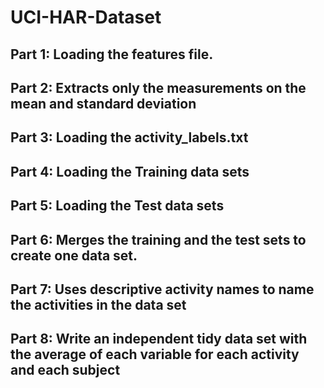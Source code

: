 # UCI-HAR-Dataset

## Part 1: Loading the features file.
## Part 2: Extracts only the measurements on the mean and standard deviation
## Part 3: Loading the activity_labels.txt
## Part 4: Loading the Training data sets
## Part 5: Loading the Test data sets
## Part 6: Merges the training and the test sets to create one data set.
## Part 7: Uses descriptive activity names to name the activities in the data set
## Part 8: Write an independent tidy data set with the average of each variable for each activity and each subject
